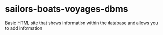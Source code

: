 # sailors-boats-voyages-dbms
 Basic HTML site that shows information within the database and allows you to add information
